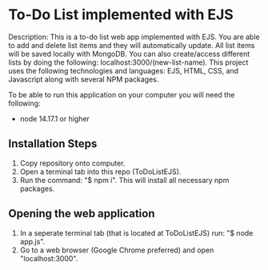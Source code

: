 # To-Do List implemented with EJS

Description: This is a to-do list web app implemented with EJS. You are able to add and delete list items and they will automatically update.
All list items will be saved locally with MongoDB. You can also create/access different lists by doing the following: localhost:3000/(new-list-name).
This project uses the following technologies and languages: EJS, HTML, CSS, and Javascript along with several NPM packages.

To be able to run this application on your computer you will need the following:

- node 14.17.1 or higher

## Installation Steps
1. Copy repository onto computer.
2. Open a terminal tab into this repo (ToDoListEJS).
3. Run the command: "$ npm i". This will install all necessary npm packages.

## Opening the web application
1. In a seperate terminal tab (that is located at ToDoListEJS) run: "$ node app.js".
2. Go to a web browser (Google Chrome preferred) and open "localhost:3000".
